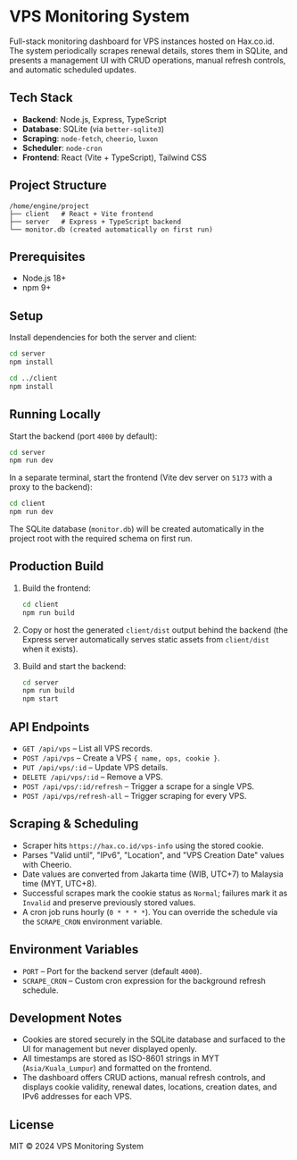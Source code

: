 # VPS Monitoring System

Full-stack monitoring dashboard for VPS instances hosted on Hax.co.id. The system periodically scrapes renewal details, stores them in SQLite, and presents a management UI with CRUD operations, manual refresh controls, and automatic scheduled updates.

## Tech Stack

- **Backend**: Node.js, Express, TypeScript
- **Database**: SQLite (via `better-sqlite3`)
- **Scraping**: `node-fetch`, `cheerio`, `luxon`
- **Scheduler**: `node-cron`
- **Frontend**: React (Vite + TypeScript), Tailwind CSS

## Project Structure

```
/home/engine/project
├── client   # React + Vite frontend
├── server   # Express + TypeScript backend
└── monitor.db (created automatically on first run)
```

## Prerequisites

- Node.js 18+
- npm 9+

## Setup

Install dependencies for both the server and client:

```bash
cd server
npm install

cd ../client
npm install
```

## Running Locally

Start the backend (port `4000` by default):

```bash
cd server
npm run dev
```

In a separate terminal, start the frontend (Vite dev server on `5173` with a proxy to the backend):

```bash
cd client
npm run dev
```

The SQLite database (`monitor.db`) will be created automatically in the project root with the required schema on first run.

## Production Build

1. Build the frontend:

   ```bash
   cd client
   npm run build
   ```

2. Copy or host the generated `client/dist` output behind the backend (the Express server automatically serves static assets from `client/dist` when it exists).

3. Build and start the backend:

   ```bash
   cd server
   npm run build
   npm start
   ```

## API Endpoints

- `GET /api/vps` – List all VPS records.
- `POST /api/vps` – Create a VPS `{ name, ops, cookie }`.
- `PUT /api/vps/:id` – Update VPS details.
- `DELETE /api/vps/:id` – Remove a VPS.
- `POST /api/vps/:id/refresh` – Trigger a scrape for a single VPS.
- `POST /api/vps/refresh-all` – Trigger scraping for every VPS.

## Scraping & Scheduling

- Scraper hits `https://hax.co.id/vps-info` using the stored cookie.
- Parses "Valid until", "IPv6", "Location", and "VPS Creation Date" values with Cheerio.
- Date values are converted from Jakarta time (WIB, UTC+7) to Malaysia time (MYT, UTC+8).
- Successful scrapes mark the cookie status as `Normal`; failures mark it as `Invalid` and preserve previously stored values.
- A cron job runs hourly (`0 * * * *`). You can override the schedule via the `SCRAPE_CRON` environment variable.

## Environment Variables

- `PORT` – Port for the backend server (default `4000`).
- `SCRAPE_CRON` – Custom cron expression for the background refresh schedule.

## Development Notes

- Cookies are stored securely in the SQLite database and surfaced to the UI for management but never displayed openly.
- All timestamps are stored as ISO-8601 strings in MYT (`Asia/Kuala_Lumpur`) and formatted on the frontend.
- The dashboard offers CRUD actions, manual refresh controls, and displays cookie validity, renewal dates, locations, creation dates, and IPv6 addresses for each VPS.

## License

MIT © 2024 VPS Monitoring System
